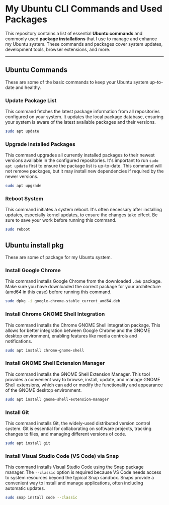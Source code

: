 # My Ubuntu CLI Commands and Used Packages

This repository contains a list of essential **Ubuntu commands** and commonly used **package installations** that I use to manage and enhance my Ubuntu system. These commands and packages cover system updates, development tools, browser extensions, and more.

---

## Ubuntu Commands

These are some of the basic commands to keep your Ubuntu system up-to-date and healthy.

### Update Package List

This command fetches the latest package information from all repositories configured on your system. It updates the local package database, ensuring your system is aware of the latest available packages and their versions.

```bash
sudo apt update
```

### Upgrade Installed Packages

This command upgrades all currently installed packages to their newest versions available in the configured repositories. It's important to run `sudo apt update` first to ensure the package list is up-to-date. This command will not remove packages, but it may install new dependencies if required by the newer versions.

```bash
sudo apt upgrade
```

### Reboot System

This command initiates a system reboot. It's often necessary after installing updates, especially kernel updates, to ensure the changes take effect. Be sure to save your work before running this command.

```bash
sudo reboot
```

## Ubuntu install pkg

These are some of package for my Ubuntu system.

### Install Google Chrome

This command installs Google Chrome from the downloaded `.deb` package. Make sure you have downloaded the correct package for your architecture (amd64 in this case) before running this command.

```bash
sudo dpkg -i google-chrome-stable_current_amd64.deb
```

### Install Chrome GNOME Shell Integration

This command installs the Chrome GNOME Shell integration package. This allows for better integration between Google Chrome and the GNOME desktop environment, enabling features like media controls and notifications.

```bash
sudo apt install chrome-gnome-shell
```

### Install GNOME Shell Extension Manager

This command installs the GNOME Shell Extension Manager. This tool provides a convenient way to browse, install, update, and manage GNOME Shell extensions, which can add or modify the functionality and appearance of the GNOME desktop environment.

```bash
sudo apt install gnome-shell-extension-manager
```

### Install Git

This command installs Git, the widely-used distributed version control system. Git is essential for collaborating on software projects, tracking changes to files, and managing different versions of code.

```bash
sudo apt install git
```

### Install Visual Studio Code (VS Code) via Snap

This command installs Visual Studio Code using the Snap package manager. The `--classic` option is required because VS Code needs access to system resources beyond the typical Snap sandbox. Snaps provide a convenient way to install and manage applications, often including automatic updates.

```bash
sudo snap install code --classic
```
